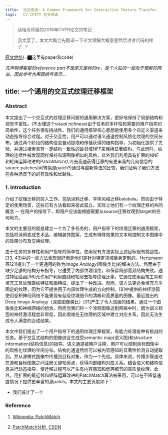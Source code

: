 ```yaml
---
title:	论文阅读: A Common Framework for Interactive Texture Transfer 
tags:	CV CFITT 论文阅读
---
```


> 读怡芳师姐的2018年CVPR论文的笔记
>
> 我太菜了，本文大概会先翻译一下论文理解大概意思然后讲讲代码的样子...?

[原文地址](https://menyifang.github.io/projects/CFITT/CFITT.html)(👈🏿这里有paper和code)

*先声明博客里的reference part不是原文里标的re，是个人贴的一些助于理解的网站，因此参考也用圆括号表示...*

## title: 一个通用的交互式纹理迁移框架

### Abstract

本文提出了一个交互式的纹理迁移问题的通用解决方案，更好地保持了局部结构和视觉丰富性。(不太懂这个*visual richness*)由于任务的多样性和需要的用户指导的简单性，这个任务很有挑战性。我们的通用框架核心思想是使用多个自定义渠道来动态指导综合过程。对于交互性，用户可以通过语义通道控制风格化纹理的空间分布。通过两个阶段的结构信息自动提取和传播获得的结构指导，为初始化提供了先验，并通过搜索具有一定结构一致性的最邻域NFF来保持显著结构。与此同时，纹理的连续性被发现同样保持和源图像相似的风格。此外我们利用具有扩展的NNF和矩阵运算改进的PatchMatch(1,2)去高速获得迁移的有更丰富的几何信息的source patches(可转换源patch?)通过与最新算法的比较，我们证明了我们方法在各种场景下的的有效性和优越性。

### 1. Introduction

介绍了纹理迁移的前人工作，包括涂鸦迁移、字体风格迁移balabala。然而由于特定的使用场景，这些已有方法看起来彼此孤立。实际上他们有一个纹理迁移的共同概念 -- 在用户的指导下，即用户应该能根据需要从source迁移纹理到target的任何地方。

本文的主要目的就是建立一个为了多任务的，用户指导下的纹理迁移的通用框架，包括将涂鸦变成艺术品，编辑装饰图案，生成有特殊效果的文本和控制文本图像中的效果分布及交换纹理。

由于任务的多样性和用户指导的简单性，使用现有方法实现上述目标很有挑战性。[33, 43]中的一些方法表现很好但是他们是针对特定领域量身定制的。Hertzmann等[21]提出了一个更通用的称为*Image Analogy*(图像类比)的解决方法。然而由于缺少足够的结构分布指导，它遭受了内部纹理错位，和保留局部高频结构失败。通过特征绘画[36]允许用户利用直线和轮廓去指导纹理迁移。它通过使用画笔工具和填充工具处理直线特征和面特征，提出了一种改进。然而，该方法更适合填充几乎固定的纹理，因为它不提供用于内部纹理生成的方向控制。[8]中提供的神经涂鸦使用卷积神经网络不能重现有低级纹理细节的清晰和高质量的图像。最近提出的Deep Image Analogy（深度图像类比）[31]产生了令人信服的结果，通过一个图像类比和神经网络的组合。然而当我们将一个涂鸦图像送到网络中时，因为语义标签的神经激活程度非常低，因此很难在无纹理的区域中建立对应关系，因此无法生成令人满意的合成结果。

本文中我们提出了一个用户指导下的通用纹理迁移框架，有能力处理各种有挑战的任务。基于交互式结构的图像综合生成受semantic map(语义图)和structure information(结构信息)的指导。语义通道被用户注释，用户可以控制目标图像中的风格化纹理的空间分布。结构化通道然后可以被内容感知的显著性检测自动提取到，并从源样式图像中传播到目标对象，作为一个先验。具体来说，传播步骤通过在源和目标图像之间注册关键轮廓点，获得内部结构对应关系。结合语义和结构信息进行动态指导，使迁移过程可以产生有内容感知和低等细节的高质量纹理。此外，用扩展的最近邻和矩阵运算改进的PatchMatch算法被采用，可以在不降低速度情况下提供更丰富的源patch。本文的主要贡献如下：

- 我们设计了一个

###  Reference

1. [Wikipedia: PatchMatch](https://en.wikipedia.org/wiki/PatchMatch)

2. [PatchMatch分析, CSDN](https://blog.csdn.net/z6491679/article/details/50807689)